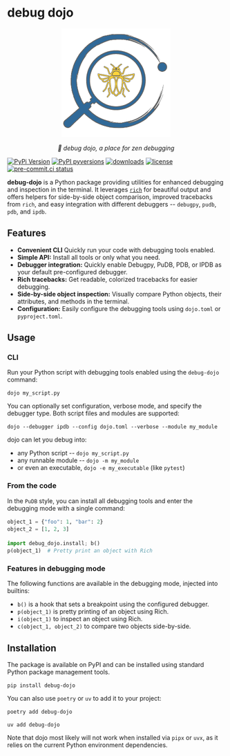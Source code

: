 # debug dojo

<p align="center">
  <img src="https://github.com/bwrob/debug-dojo/blob/main/docs/logo/logo_python.png?raw=true" alt="debug dojo" style="width:50%; max-width:350px;"/>
</p>

<p align="center">
<em>🏣 debug dojo, a place for zen debugging</em>
</p>

[![PyPi Version](https://img.shields.io/pypi/v/debug-dojo.svg?style=flat-square)](https://pypi.org/project/debug-dojo)
[![PyPI pyversions](https://img.shields.io/pypi/pyversions/debug-dojo.svg?style=flat-square)](https://pypi.org/pypi/debug-dojo/)
[![downloads](https://static.pepy.tech/badge/debug-dojo/month)](https://pepy.tech/project/debug-dojo)
[![license](https://img.shields.io/github/license/bwrob/debug-dojo.svg)](https://github.com/bwrob/debug-dojo/blob/main/LICENSE)
[![pre-commit.ci status](https://results.pre-commit.ci/badge/github/bwrob/debug-dojo/main.svg)](https://results.pre-commit.ci/latest/github/bwrob/debug-dojo/main)


**debug-dojo** is a Python package providing utilities for enhanced
debugging and inspection in the terminal. It leverages
[`rich`](https://github.com/Textualize/rich) for beautiful output and
offers helpers for side-by-side object comparison, improved tracebacks
from `rich`, and easy integration with different debuggers -- `debugpy`,
`pudb`, `pdb`, and `ipdb`.

## Features

- **Convenient CLI** Quickly run your code with debugging tools
    enabled.
- **Simple API:** Install all tools or only what you need.
- **Debugger integration:** Quickly enable Debugpy, PuDB, PDB, or IPDB
    as your default pre-configured debugger.
- **Rich tracebacks:** Get readable, colorized tracebacks for easier
    debugging.
- **Side-by-side object inspection:** Visually compare Python objects,
    their attributes, and methods in the terminal.
- **Configuration:** Easily configure the debugging tools using
    `dojo.toml` or `pyproject.toml`.

## Usage

### CLI

Run your Python script with debugging tools enabled using the
`debug-dojo` command:

``` console
dojo my_script.py
```

You can optionally set configuration, verbose mode, and specify the
debugger type. Both script files and modules are supported:

``` console
dojo --debugger ipdb --config dojo.toml --verbose --module my_module
```

dojo can let you debug into:

- any Python script -- `dojo my_script.py`
- any runnable module -- `dojo -m my_module`
- or even an executable, `dojo -e my_executable` (like `pytest`)

### From the code

In the `PuDB` style, you can install all debugging tools and enter the
debugging mode with a single command:

``` python
object_1 = {"foo": 1, "bar": 2}
object_2 = [1, 2, 3]

import debug_dojo.install; b()
p(object_1)  # Pretty print an object with Rich
```

### Features in debugging mode

The following functions are available in the debugging mode, injected
into builtins:

- `b()` is a hook that sets a breakpoint using the configured debugger.
- `p(object_1)` is pretty printing of an object using Rich.
- `i(object_1)` to inspect an object using Rich.
- `c(object_1, object_2)` to compare two objects side-by-side.

## Installation

The package is available on PyPI and can be installed using standard
Python package management tools.

``` console
pip install debug-dojo
```

You can also use `poetry` or `uv` to add it to your project:

``` console
poetry add debug-dojo
```

``` console
uv add debug-dojo
```

Note that dojo most likely will not work when installed via `pipx` or
`uvx`, as it relies on the current Python environment dependencies.
